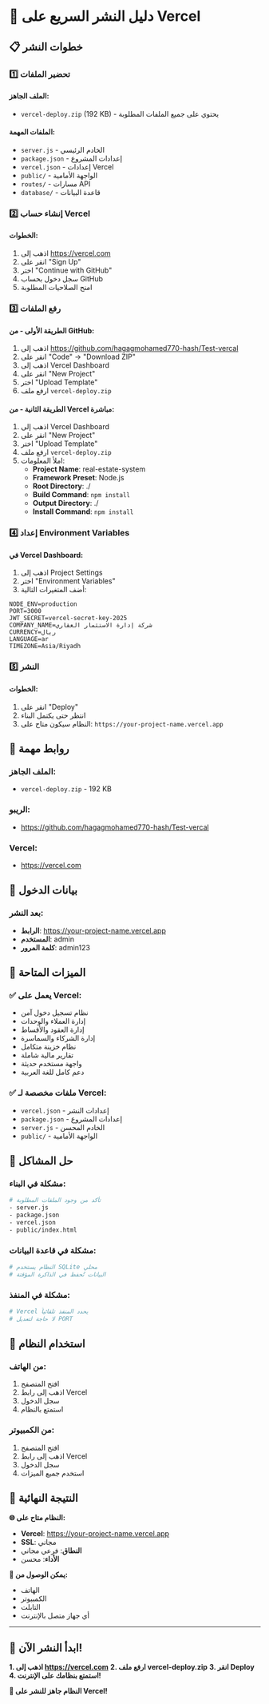 # 🚀 دليل النشر السريع على Vercel

## 📋 خطوات النشر

### 1️⃣ **تحضير الملفات**

#### **الملف الجاهز:**
- `vercel-deploy.zip` (192 KB) - يحتوي على جميع الملفات المطلوبة

#### **الملفات المهمة:**
- `server.js` - الخادم الرئيسي
- `package.json` - إعدادات المشروع
- `vercel.json` - إعدادات Vercel
- `public/` - الواجهة الأمامية
- `routes/` - مسارات API
- `database/` - قاعدة البيانات

### 2️⃣ **إنشاء حساب Vercel**

#### **الخطوات:**
1. اذهب إلى https://vercel.com
2. انقر على "Sign Up"
3. اختر "Continue with GitHub"
4. سجل دخول بحساب GitHub
5. امنح الصلاحيات المطلوبة

### 3️⃣ **رفع الملفات**

#### **الطريقة الأولى - من GitHub:**
1. اذهب إلى https://github.com/hagagmohamed770-hash/Test-vercal
2. انقر على "Code" → "Download ZIP"
3. اذهب إلى Vercel Dashboard
4. انقر على "New Project"
5. اختر "Upload Template"
6. ارفع ملف `vercel-deploy.zip`

#### **الطريقة الثانية - من Vercel مباشرة:**
1. اذهب إلى Vercel Dashboard
2. انقر على "New Project"
3. اختر "Upload Template"
4. ارفع ملف `vercel-deploy.zip`
5. املأ المعلومات:
   - **Project Name**: real-estate-system
   - **Framework Preset**: Node.js
   - **Root Directory**: ./
   - **Build Command**: `npm install`
   - **Output Directory**: ./
   - **Install Command**: `npm install`

### 4️⃣ **إعداد Environment Variables**

#### **في Vercel Dashboard:**
1. اذهب إلى Project Settings
2. اختر "Environment Variables"
3. أضف المتغيرات التالية:

```env
NODE_ENV=production
PORT=3000
JWT_SECRET=vercel-secret-key-2025
COMPANY_NAME=شركة إدارة الاستثمار العقاري
CURRENCY=ريال
LANGUAGE=ar
TIMEZONE=Asia/Riyadh
```

### 5️⃣ **النشر**

#### **الخطوات:**
1. انقر على "Deploy"
2. انتظر حتى يكتمل البناء
3. النظام سيكون متاح على: `https://your-project-name.vercel.app`

## 🔗 روابط مهمة

### **الملف الجاهز:**
- `vercel-deploy.zip` - 192 KB

### **الريبو:**
- https://github.com/hagagmohamed770-hash/Test-vercal

### **Vercel:**
- https://vercel.com

## 🔑 بيانات الدخول

### **بعد النشر:**
- **الرابط**: https://your-project-name.vercel.app
- **المستخدم**: admin
- **كلمة المرور**: admin123

## 🎯 الميزات المتاحة

### **✅ يعمل على Vercel:**
- نظام تسجيل دخول آمن
- إدارة العملاء والوحدات
- إدارة العقود والأقساط
- إدارة الشركاء والسماسرة
- نظام خزينة متكامل
- تقارير مالية شاملة
- واجهة مستخدم حديثة
- دعم كامل للغة العربية

### **✅ ملفات مخصصة لـ Vercel:**
- `vercel.json` - إعدادات النشر
- `package.json` - إعدادات المشروع
- `server.js` - الخادم المحسن
- `public/` - الواجهة الأمامية

## 🔧 حل المشاكل

### **مشكلة في البناء:**
```bash
# تأكد من وجود الملفات المطلوبة
- server.js
- package.json
- vercel.json
- public/index.html
```

### **مشكلة في قاعدة البيانات:**
```bash
# النظام يستخدم SQLite محلي
# البيانات تُحفظ في الذاكرة المؤقتة
```

### **مشكلة في المنفذ:**
```bash
# Vercel يحدد المنفذ تلقائياً
# لا حاجة لتعديل PORT
```

## 📱 استخدام النظام

### **من الهاتف:**
1. افتح المتصفح
2. اذهب إلى رابط Vercel
3. سجل الدخول
4. استمتع بالنظام

### **من الكمبيوتر:**
1. افتح المتصفح
2. اذهب إلى رابط Vercel
3. سجل الدخول
4. استخدم جميع الميزات

## 🎊 النتيجة النهائية

**🌐 النظام متاح على:**
- **Vercel**: https://your-project-name.vercel.app
- **SSL**: مجاني
- **النطاق**: فرعي مجاني
- **الأداء**: محسن

**📱 يمكن الوصول من:**
- الهاتف
- الكمبيوتر
- التابلت
- أي جهاز متصل بالإنترنت

---

## 🚀 ابدأ النشر الآن!

**1. اذهب إلى https://vercel.com**
**2. ارفع ملف vercel-deploy.zip**
**3. انقر Deploy**
**4. استمتع بنظامك على الإنترنت!**

**🎊 النظام جاهز للنشر على Vercel!**